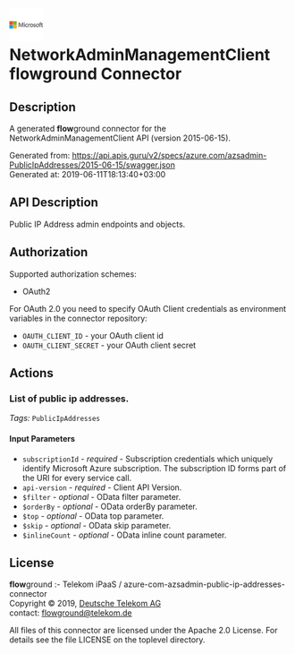 # ![LOGO](logo.png) NetworkAdminManagementClient **flow**ground Connector

## Description

A generated **flow**ground connector for the NetworkAdminManagementClient API (version 2015-06-15).

Generated from: https://api.apis.guru/v2/specs/azure.com/azsadmin-PublicIpAddresses/2015-06-15/swagger.json<br/>
Generated at: 2019-06-11T18:13:40+03:00

## API Description

Public IP Address admin endpoints and objects.

## Authorization

Supported authorization schemes:
- OAuth2

For OAuth 2.0 you need to specify OAuth Client credentials as environment variables in the connector repository:
* `OAUTH_CLIENT_ID` - your OAuth client id
* `OAUTH_CLIENT_SECRET` - your OAuth client secret

## Actions

### List of public ip addresses.

*Tags:* `PublicIpAddresses`

#### Input Parameters
* `subscriptionId` - _required_ - Subscription credentials which uniquely identify Microsoft Azure subscription. The subscription ID forms part of the URI for every service call.
* `api-version` - _required_ - Client API Version.
* `$filter` - _optional_ - OData filter parameter.
* `$orderBy` - _optional_ - OData orderBy parameter.
* `$top` - _optional_ - OData top parameter.
* `$skip` - _optional_ - OData skip parameter.
* `$inlineCount` - _optional_ - OData inline count parameter.

## License

**flow**ground :- Telekom iPaaS / azure-com-azsadmin-public-ip-addresses-connector<br/>
Copyright © 2019, [Deutsche Telekom AG](https://www.telekom.de)<br/>
contact: flowground@telekom.de

All files of this connector are licensed under the Apache 2.0 License. For details
see the file LICENSE on the toplevel directory.
